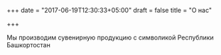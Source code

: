 +++
date = "2017-06-19T12:30:33+05:00"
draft = false
title = "О нас"

+++

Мы производим сувенирную продукцию с символикой Республики Башкортостан
